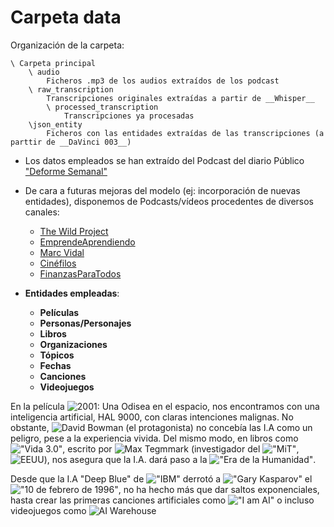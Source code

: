# Carpeta data

Organización de la carpeta:

```
\ Carpeta principal
   	\ audio
		Ficheros .mp3 de los audios extraídos de los podcast
   	\ raw_transcription
		Transcripciones originales extraídas a partir de __Whisper__
        \ processed_transcription
        	Transcripciones ya procesadas
   	\json_entity
		Ficheros con las entidades extraídas de las transcripciones (a parttir de __DaVinci 003__)
```

* Los datos empleados se han extraído del Podcast del diario Público ["Deforme Semanal"](https://www.publico.es/publico-tv/deforme-semanal)
* De cara a futuras mejoras del modelo (ej: incorporación de nuevas entidades), disponemos de Podcasts/vídeos procedentes de diversos canales:
	* [The Wild Project](https://www.youtube.com/@TheWildProject)
	* [EmprendeAprendiendo](https://www.youtube.com/@EmprendeAprendiendo)
	* [Marc Vidal](https://www.youtube.com/@marc_vidal)
	* [Cinéfilos](https://www.youtube.com/@LosCinefilos)
	* [FinanzasParaTodos](https://www.youtube.com/@FinanzasparatodosYT)

* __Entidades empleadas__:
	* __Películas__
	* __Personas/Personajes__
	* __Libros__
	* __Organizaciones__
	* __Tópicos__
	* __Fechas__
	* __Canciones__
	* __Videojuegos__

En la película ![2001: Una Odisea en el espacio](https://img.shields.io/badge/Pel%C3%ADcula-2001%3A%20Una%20Odisea%20en%20el%20Espacio-blue), nos encontramos con una inteligencia artificial, HAL 9000, con claras intenciones malignas. No obstante, ![David Bowman](https://img.shields.io/badge/Persona-David%20Bowman-green) (el protagonista) no concebía las I.A como un peligro, pese a la experiencia vivida.
Del mismo modo, en libros como !["Vida 3.0"](https://img.shields.io/badge/Libro-Vida%203.0-orange), escrito por ![Max Tegmmark](https://img.shields.io/badge/Persona-Max%20Tegmmark-green) (investigador del !["MiT"](https://img.shields.io/badge/Organización-MiT-red), ![EEUU](https://img.shields.io/badge/Lugares-EEUU-yellow)), nos asegura que la I.A. dará paso a la !["Era de la Humanidad"](https://img.shields.io/badge/T%C3%B3picos-Era%20de%20la%20Humanidad-purple).

Desde que la I.A "Deep Blue" de !["IBM"](https://img.shields.io/badge/Organización-IBM-red) derrotó a !["Gary Kasparov"](https://img.shields.io/badge/Persona-Gary%20Kasparov-green) el !["10 de febrero de 1996"](https://img.shields.io/badge/Organización-10%20de%20febrero%20de%201996-pink), no ha hecho más que dar saltos exponenciales, hasta crear las primeras canciones artificiales como !["I am AI"](https://img.shields.io/badge/Canción-I%20am%20AI-white) o incluso videojuegos como ![AI Warehouse](https://img.shields.io/badge/Videojuego-AI%20Warehouse-brown)
